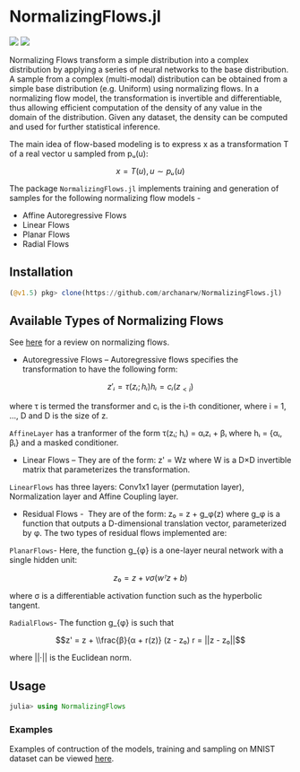 # NormalizingFlows.jl

[![](https://img.shields.io/badge/docs-stable-blue.svg)](https://archanarw.github.io/NormalizingFlows.jl/stable)
[![](https://img.shields.io/badge/docs-dev-blue.svg)](https://archanarw.github.io/NormalizingFlows.jl/dev)

Normalizing Flows transform a simple distribution into a complex distribution by applying a series of neural networks to the base distribution. A sample from a complex (multi-modal) distribution can be obtained from a simple base distribution (e.g. Uniform) using normalizing flows. In a normalizing flow model, the transformation is invertible and differentiable, thus allowing efficient computation of the density of any value in the domain of the distribution. Given any dataset, the density can be computed and used for further statistical inference.

The main idea of flow-based modeling is to express x as a transformation T of a real vector u sampled from pᵤ(u):

```math
x = T(u), u ∼ pᵤ(u)
```
The package `NormalizingFlows.jl` implements training and generation of samples for the following normalizing flow models - 
- Affine Autoregressive Flows
- Linear Flows
- Planar Flows
- Radial Flows

## Installation

```julia
(@v1.5) pkg> clone(https://github.com/archanarw/NormalizingFlows.jl)
```

## Available Types of Normalizing Flows
See [here](https://arxiv.org/pdf/1912.02762.pdf) for a review on normalizing flows.

* Autoregressive Flows –⁠ 
Autoregressive flows specifies the transformation to have the following form:

```math
z'ᵢ = τ(zᵢ; hᵢ) 
hᵢ = cᵢ(z_{<i})
```

where τ is termed the transformer and cᵢ is the i-th conditioner, where i = 1, ..., D and D is the size of z.

`AffineLayer` has a tranformer of the form τ(zᵢ; hᵢ) = αᵢzᵢ + βᵢ where hᵢ = {αᵢ, βᵢ} and a masked conditioner.

* Linear Flows –⁠
They are of the form: z' = Wz where W is a D×D invertible matrix that parameterizes the transformation.

`LinearFlows` has three layers: Conv1x1 layer (permutation layer), Normalization layer and Affine Coupling layer.

* Residual Flows -
⁠ They are of the form: z₀ = z + g_φ(z) where g_φ is a function that outputs a D-dimensional translation vector, parameterized by φ.
The two types of residual flows implemented are:

`PlanarFlows`- Here, the function g_{φ} is a one-layer neural network with a single hidden unit:
```math 
z₀ = z + vσ(wᵀz + b)
``` 
where σ is a differentiable activation function such as the hyperbolic tangent.

`RadialFlows`- The function g_{φ} is such that
```math
z' = z + \\frac{β}{α + r(z)} (z - z₀)
 r = ||z - z₀||
```
where ||·|| is the Euclidean norm.

## Usage

```julia
julia> using NormalizingFlows
```

### Examples

Examples of contruction of the models, training and sampling on MNIST dataset can be viewed [here](examples).
